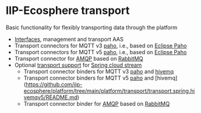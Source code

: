 # IIP-Ecosphere transport

Basic functionality for flexibly transporting data through the platform
* [Interfaces](https://github.com/iip-ecosphere/platform/tree/main/platform/transport/transport/README.md), management and transport AAS
* Transport connectors for MQTT v3 [paho](https://github.com/iip-ecosphere/platform/tree/main/platform/transport/transport.mqttv3/README.md), i.e., based on [Eclipse Paho](https://www.eclipse.org/paho/)
* Transport connectors for MQTT v5 [paho](https://github.com/iip-ecosphere/platform/tree/main/platform/transport/transport.mqttv5/README.md), i.e., based on [Eclipse Paho](https://www.eclipse.org/paho/)
* Transport connector for [AMQP](https://github.com/iip-ecosphere/platform/tree/main/platform/transport/transport.amqp/README.md) based on [RabbitMQ](https://www.rabbitmq.com/)
* Optional [transport support](https://github.com/iip-ecosphere/platform/tree/main/platform/transport/transport.spring/README.md) for [Spring cloud stream](https://spring.io/projects/spring-cloud-stream)
    * Transport connector binders for MQTT v3 [paho](https://github.com/iip-ecosphere/platform/tree/main/platform/transport/transport.spring.mqttv3/README.md) and [hivemq](https://github.com/iip-ecosphere/platform/tree/main/platform/transport/transport.spring.hivemqv3/README.md)
    * Transport connector binders for MQTT v5 [paho](https://github.com/iip-ecosphere/platform/tree/main/platform/transport/transport.spring.mqttv5/README.md) and [hivemq] (https://github.com/iip-ecosphere/platform/tree/main/platform/transport/transport.spring.hivemqv5/README.md)
    * Transport connector binder for [AMQP](https://github.com/iip-ecosphere/platform/tree/main/platform/transport/transport.spring.amqp/README.md) based on [RabbitMQ](https://www.rabbitmq.com/)